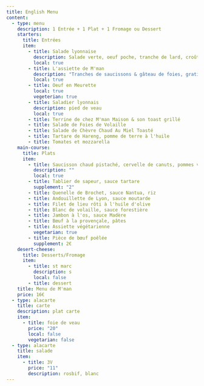 ```yaml
---
title: English Menu
content:
  - type: menu
    description: 1 Entrée + 1 Plat + 1 Fromage ou Dessert
    starters:
      title: Entrées
      item:
        - title: Salade lyonnaise
          description: Salade verte, oeuf poche, tranche de lard, croûtons
          local: true
        - title: L'assiette de M'man
          description: "Tranches de saucissons & gâteau de foies, gratinés au four "
          local: true
        - title: Oeuf en Meurette
          local: true
          vegeterian: true
        - title: Saladier lyonnais
          description: pied de veau
          local: true
        - title: Terrine de chez M'man Maison & son toast grillé
        - title: Salade de Foies de Volaille
        - title: Salade de Chèvre Chaud Au Miel Toasté
        - title: Tartare de Hareng, pomme de terre à l'huile
        - title: Tomates et mozzarella
    main-course:
      title: Plats
      item:
        - title: Saucisson chaud pistaché, cervelle de canuts, pommes vapeurs
          description: ""
          local: true
        - title: Tablier de sapeur, sauce tartare
          supplement: "2"
        - title: Quenelle de Brochet, sauce Nantua, riz
        - title: Andouillette de Lyon, sauce moutarde
        - title: Filet de lieu rôti à l'huile d'olive
        - title: Blanc de volaille, sauce forestière
        - title: Jambon à l'os, sauce Madère
        - title: Bœuf à la provençale, pâtes
        - title: Assiette végétarienne
          vegetarian: true
        - title: Pièce de bœuf poêlée
          supplement: 2€
    desert-cheese:
      title: Desserts/Fromage
      item:
        - title: st marc
          description: s
          local: false
        - title: dessert
    title: Menu de M'man
    price: 16€
  - type: alacarte
    title: carte
    description: plat carte
    item:
      - title: foie de veau
        price: "20"
        local: false
        vegetarian: false
  - type: alacarte
    title: salade
    item:
      - title: 3V
        price: "11"
        description: rosbif, blanc
---
```

